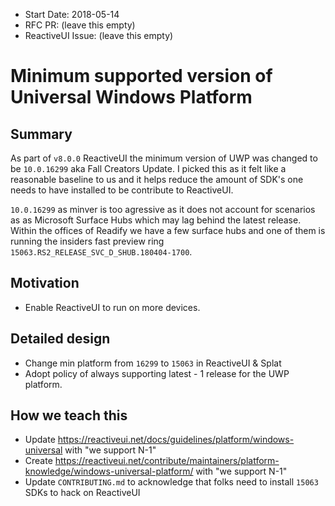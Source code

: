 - Start Date: 2018-05-14
- RFC PR: (leave this empty)
- ReactiveUI Issue: (leave this empty)

# Minimum supported version of Universal Windows Platform

## Summary

As part of `v8.0.0` ReactiveUI the minimum version of UWP was changed to be `10.0.16299` aka Fall Creators Update. I picked this as it felt like a reasonable baseline to us and it helps reduce the amount of SDK's one needs to have installed to be contribute to ReactiveUI. 

`10.0.16299` as minver is too agressive as it does not account for scenarios as as Microsoft Surface Hubs which may lag behind the latest release. Within the offices of Readify we have a few surface hubs and one of them is running the insiders fast preview ring `15063.RS2_RELEASE_SVC_D_SHUB.180404-1700`.

## Motivation

* Enable ReactiveUI to run on more devices.

## Detailed design

* Change min platform from `16299` to `15063` in ReactiveUI & Splat
* Adopt policy of always supporting latest - 1 release for the UWP platform.

## How we teach this

* Update https://reactiveui.net/docs/guidelines/platform/windows-universal with "we support N-1"
* Create https://reactiveui.net/contribute/maintainers/platform-knowledge/windows-universal-platform/ with "we support N-1"
* Update `CONTRIBUTING.md` to acknowledge that folks need to install `15063` SDKs to hack on ReactiveUI
